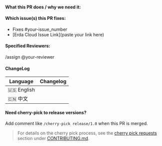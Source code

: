 #### What this PR does / why we need it:


#### Which issue(s) this PR fixes:

- Fixes #your-issue_number
- [Erda Cloud Issue Link](paste your link here)


#### Specified Reviewers:

/assign @your-reviewer


#### ChangeLog
<!--
Describe the specific changes from the user's perspective, as well as possible Breaking Change and other risks.
Common Format：
Bugfix： Fix the bug that ... in xxx platform （修复了 xxx 平台的 ...）
Feature: Support/Optimize ... in xxx platform （实现/优化了 xxx 平台的 ...）

`xxx` is one of DevOps/Micro Service/Cloud Management
-->

| Language | Changelog |
| --------- | ------------ |
| 🇺🇸 English |              |
| 🇨🇳 中文    |              |


#### Need cherry-pick to release versions?

Add comment like `/cherry-pick release/1.0` when this PR is merged.

> For details on the cherry pick process, see the [cherry pick requests](https://github.com/erda-project/erda/blob/master/CONTRIBUTING.md#how-to-cherry-pick-a-merged-pr) section under [CONTRIBUTING.md](https://github.com/erda-project/erda/blob/master/CONTRIBUTING.md).
